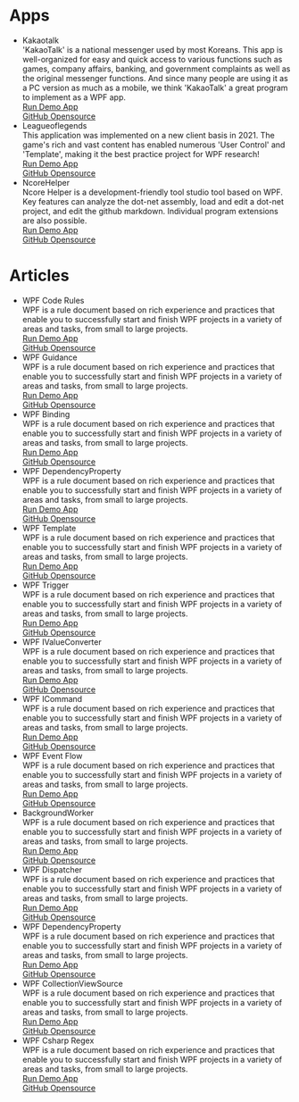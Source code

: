 <h1>Apps</h1>
<ul>
  <li>
    <div class="dash-app-name">Kakaotalk</div>
    <div class="dash-app-info">'KakaoTalk' is a national messenger used by most Koreans. This app is well-organized for easy and quick access to various functions such as games, company affairs, banking, and government complaints as well as the original messenger functions. And since many people are using it as a PC version as much as a mobile, we think 'KakaoTalk' a great program to implement as a WPF app.</div>
    <a href="https://github.com">Run Demo App</a></br>
    <a href="https://github.com">GitHub Opensource</a>
  </li>
  <li>
    <div class="dash-app-name">Leagueoflegends</div>
    <div class="dash-app-info">This application was implemented on a new client basis in 2021. The game's rich and vast content has enabled numerous 'User Control' and 'Template', making it the best practice project for WPF research!</div>
    <a href="https://github.com">Run Demo App</a></br>
    <a href="https://github.com">GitHub Opensource</a>
  </li>
  <li>
    <div class="dash-app-name">NcoreHelper</div>
    <div class="dash-app-info">Ncore Helper is a development-friendly tool studio tool based on WPF. Key features can analyze the dot-net assembly, load and edit a dot-net project, and edit the github markdown. Individual program extensions are also possible.</div>
    <a href="https://github.com">Run Demo App</a></br>
    <a href="https://github.com">GitHub Opensource</a>
  </li>
</ul>
<h1>Articles</h1>
<ul>
  <li>
    <div class="dash-app-name">WPF Code Rules</div>
    <div class="dash-app-info">WPF is a rule document based on rich experience and practices that enable you to successfully start and finish WPF projects in a variety of areas and tasks, from small to large projects.</div>
    <a href="https://github.com">Run Demo App</a></br>
    <a href="https://github.com">GitHub Opensource</a>
  </li>
  <li>
    <div class="dash-app-name">WPF Guidance</div>
    <div class="dash-app-info">WPF is a rule document based on rich experience and practices that enable you to successfully start and finish WPF projects in a variety of areas and tasks, from small to large projects.</div>
    <a href="https://github.com">Run Demo App</a></br>
    <a href="https://github.com">GitHub Opensource</a>
  </li>  
  <li>
    <div class="dash-app-name">WPF Binding</div>
    <div class="dash-app-info">WPF is a rule document based on rich experience and practices that enable you to successfully start and finish WPF projects in a variety of areas and tasks, from small to large projects.</div>
    <a href="https://github.com">Run Demo App</a></br>
    <a href="https://github.com">GitHub Opensource</a>
  </li>
  <li>
    <div class="dash-app-name">WPF DependencyProperty</div>
    <div class="dash-app-info">WPF is a rule document based on rich experience and practices that enable you to successfully start and finish WPF projects in a variety of areas and tasks, from small to large projects.</div>
    <a href="https://github.com">Run Demo App</a></br>
    <a href="https://github.com">GitHub Opensource</a>
  </li>
  <li>
    <div class="dash-app-name">WPF Template</div>
    <div class="dash-app-info">WPF is a rule document based on rich experience and practices that enable you to successfully start and finish WPF projects in a variety of areas and tasks, from small to large projects.</div>
    <a href="https://github.com">Run Demo App</a></br>
    <a href="https://github.com">GitHub Opensource</a>
  </li>
  <li>
    <div class="dash-app-name">WPF Trigger</div>
    <div class="dash-app-info">WPF is a rule document based on rich experience and practices that enable you to successfully start and finish WPF projects in a variety of areas and tasks, from small to large projects.</div>
    <a href="https://github.com">Run Demo App</a></br>
    <a href="https://github.com">GitHub Opensource</a>
  </li>
  <li>
    <div class="dash-app-name">WPF IValueConverter</div>
    <div class="dash-app-info">WPF is a rule document based on rich experience and practices that enable you to successfully start and finish WPF projects in a variety of areas and tasks, from small to large projects.</div>
    <a href="https://github.com">Run Demo App</a></br>
    <a href="https://github.com">GitHub Opensource</a>
  </li>
  <li>
    <div class="dash-app-name">WPF ICommand</div>
    <div class="dash-app-info">WPF is a rule document based on rich experience and practices that enable you to successfully start and finish WPF projects in a variety of areas and tasks, from small to large projects.</div>
    <a href="https://github.com">Run Demo App</a></br>
    <a href="https://github.com">GitHub Opensource</a>
  </li>
  <li>
    <div class="dash-app-name">WPF Event Flow</div>
    <div class="dash-app-info">WPF is a rule document based on rich experience and practices that enable you to successfully start and finish WPF projects in a variety of areas and tasks, from small to large projects.</div>
    <a href="https://github.com">Run Demo App</a></br>
    <a href="https://github.com">GitHub Opensource</a>
  </li>
  <li>
    <div class="dash-app-name">BackgroundWorker</div>
    <div class="dash-app-info">WPF is a rule document based on rich experience and practices that enable you to successfully start and finish WPF projects in a variety of areas and tasks, from small to large projects.</div>
    <a href="https://github.com">Run Demo App</a></br>
    <a href="https://github.com">GitHub Opensource</a>
  </li>
  <li>
    <div class="dash-app-name">WPF Dispatcher</div>
    <div class="dash-app-info">WPF is a rule document based on rich experience and practices that enable you to successfully start and finish WPF projects in a variety of areas and tasks, from small to large projects.</div>
    <a href="https://github.com">Run Demo App</a></br>
    <a href="https://github.com">GitHub Opensource</a>
  </li>
  <li>
    <div class="dash-app-name">WPF DependencyProperty</div>
    <div class="dash-app-info">WPF is a rule document based on rich experience and practices that enable you to successfully start and finish WPF projects in a variety of areas and tasks, from small to large projects.</div>
    <a href="https://github.com">Run Demo App</a></br>
    <a href="https://github.com">GitHub Opensource</a>
  </li>
  <li>
    <div class="dash-app-name">WPF CollectionViewSource</div>
    <div class="dash-app-info">WPF is a rule document based on rich experience and practices that enable you to successfully start and finish WPF projects in a variety of areas and tasks, from small to large projects.</div>
    <a href="https://github.com">Run Demo App</a></br>
    <a href="https://github.com">GitHub Opensource</a>
  </li>
  <li>
    <div class="dash-app-name">WPF Csharp Regex</div>
    <div class="dash-app-info">WPF is a rule document based on rich experience and practices that enable you to successfully start and finish WPF projects in a variety of areas and tasks, from small to large projects.</div>
    <a href="https://github.com">Run Demo App</a></br>
    <a href="https://github.com">GitHub Opensource</a>
  </li>
</ul>
